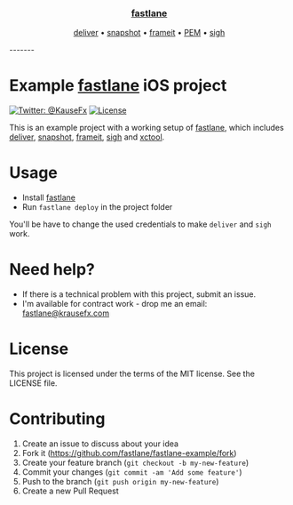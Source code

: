 <h3 align="center">
  <a href="https://github.com/KrauseFx/fastlane">fastlane</a>
</h3>
<p align="center">
  <a href="https://github.com/KrauseFx/deliver">deliver</a> &bull; 
  <a href="https://github.com/KrauseFx/snapshot">snapshot</a> &bull; 
  <a href="https://github.com/KrauseFx/frameit">frameit</a> &bull; 
  <a href="https://github.com/KrauseFx/PEM">PEM</a> &bull; 
  <a href="https://github.com/KrauseFx/sigh">sigh</a>
</p>
-------

Example [fastlane](https://github.com/KrauseFx/fastlane) iOS project
============

[![Twitter: @KauseFx](https://img.shields.io/badge/contact-@KrauseFx-blue.svg?style=flat)](https://twitter.com/KrauseFx)
[![License](http://img.shields.io/badge/license-MIT-green.svg?style=flat)](https://github.com/KrauseFx/fastlane/blob/master/LICENSE)

This is an example project with a working setup of [fastlane](https://github.com/KrauseFx/fastlane), which includes [deliver](https://github.com/KrauseFx/deliver), [snapshot](https://github.com/KrauseFx/snapshot), [frameit](https://github.com/KrauseFx/frameit), [sigh](https://github.com/KrauseFx/sigh) and [xctool](https://github.com/facebook/xctool).

# Usage
- Install [fastlane](https://github.com/KrauseFx/fastlane)
- Run `fastlane deploy` in the project folder

You'll be have to change the used credentials to make `deliver` and `sigh` work. 

# Need help?
- If there is a technical problem with this project, submit an issue.
- I'm available for contract work - drop me an email: fastlane@krausefx.com

# License
This project is licensed under the terms of the MIT license. See the LICENSE file.

# Contributing

1. Create an issue to discuss about your idea
2. Fork it (https://github.com/fastlane/fastlane-example/fork)
3. Create your feature branch (`git checkout -b my-new-feature`)
4. Commit your changes (`git commit -am 'Add some feature'`)
5. Push to the branch (`git push origin my-new-feature`)
6. Create a new Pull Request

